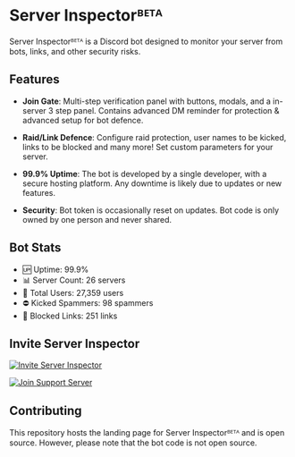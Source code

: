 # Server Inspectorᴮᴱᵀᴬ

Server Inspectorᴮᴱᵀᴬ is a Discord bot designed to monitor your server from bots, links, and other security risks.

## Features

- **Join Gate**: Multi-step verification panel with buttons, modals, and a in-server 3 step panel. Contains advanced DM reminder for protection & advanced setup for bot defence.

- **Raid/Link Defence**: Configure raid protection, user names to be kicked, links to be blocked and many more! Set custom parameters for your server.

- **99.9% Uptime**: The bot is developed by a single developer, with a secure hosting platform. Any downtime is likely due to updates or new features.

- **Security**: Bot token is occasionally reset on updates. Bot code is only owned by one person and never shared.

## Bot Stats

- 🆙 Uptime: 99.9%
- 📊 Server Count: 26 servers
- 👥 Total Users: 27,359 users
- ⛔️ Kicked Spammers: 98 spammers
- 🔗 Blocked Links: 251 links

## Invite Server Inspector

[<img src="https://img.shields.io/badge/Invite-Server%20Inspector-blue?style=for-the-badge&logo=discord" alt="Invite Server Inspector"/>](https://discord.com/api/oauth2/authorize?client_id=977774758647189506&permissions=8&scope=applications.commands%20bot)

[<img src="https://img.shields.io/badge/Join-Support%20Server-blue?style=for-the-badge&logo=discord" alt="Join Support Server"/>](https://discord.com/invite/gN6zG964bj)


## Contributing

This repository hosts the landing page for Server Inspectorᴮᴱᵀᴬ and is open source. However, please note that the bot code is not open source.

